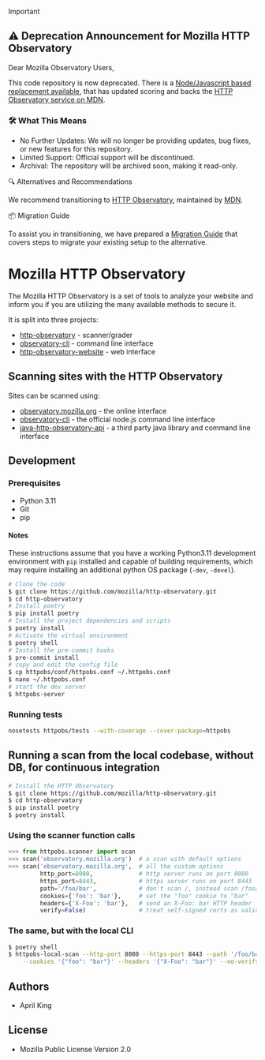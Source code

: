 > [!IMPORTANT]
>
> ## ⚠️ Deprecation Announcement for Mozilla HTTP Observatory
>
> Dear Mozilla Observatory Users,
>
> This code repository is now deprecated. There is a [Node/Javascript based replacement available](https://github.com/mdn/mdn-http-observatory/), that has updated scoring and backs the [HTTP Observatory service on MDN](https://developer.mozilla.org/en-US/observatory).
>
> ### 🛠️ What This Means
>
> * No Further Updates: We will no longer be providing updates, bug fixes, or new features for this repository.
> * Limited Support: Official support will be discontinued.
> * Archival: The repository will be archived soon, making it read-only.
>
> 🔍 Alternatives and Recommendations
>
> We recommend transitioning to [HTTP Observatory](https://github.com/mdn/mdn-http-observatory/), maintained by [MDN](https://developer.mozilla.org).
>
> 📦 Migration Guide
>
> To assist you in transitioning, we have prepared a [Migration Guide](https://github.com/mdn/mdn-http-observatory/blob/main/README.md#migrating-from-the-public-v1-api-to-the-v2-api) that covers steps to migrate your existing setup to the alternative.

# Mozilla HTTP Observatory

The Mozilla HTTP Observatory is a set of tools to analyze your website and inform you if you are utilizing the many available methods to secure it.

It is split into three projects:

* [http-observatory](https://github.com/mozilla/http-observatory) - scanner/grader
* [observatory-cli](https://github.com/mozilla/observatory-cli) - command line interface
* [http-observatory-website](https://github.com/mozilla/http-observatory-website) - web interface

## Scanning sites with the HTTP Observatory

Sites can be scanned using:

* [observatory.mozilla.org](https://observatory.mozilla.org/) - the online interface
* [observatory-cli](https://github.com/mozilla/observatory-cli) - the official node.js command line interface
* [java-http-observatory-api](https://github.com/stoennies/java-http-observatory-api) - a third party java library and command line interface

## Development

### Prerequisites

* Python 3.11
* Git
* pip

#### Notes

These instructions assume that you have a working Python3.11 development environment with `pip` installed and capable of building requirements, which may require installing an additional python OS package (`-dev`, `-devel`).

```bash
# Clone the code
$ git clone https://github.com/mozilla/http-observatory.git
$ cd http-observatory
# Install poetry
$ pip install poetry
# Install the project dependencies and scripts
$ poetry install
# Activate the virtual environment
$ poetry shell
# Install the pre-commit hooks
$ pre-commit install
# copy and edit the config file
$ cp httpobs/conf/httpobs.conf ~/.httpobs.conf
$ nano ~/.httpobs.conf
# start the dev server
$ httpobs-server
```

### Running tests

```bash
nosetests httpobs/tests --with-coverage --cover-package=httpobs
```

## Running a scan from the local codebase, without DB, for continuous integration

```bash
# Install the HTTP Observatory
$ git clone https://github.com/mozilla/http-observatory.git
$ cd http-observatory
$ pip install poetry
$ poetry install
```

### Using the scanner function calls

```python
>>> from httpobs.scanner import scan
>>> scan('observatory.mozilla.org')  # a scan with default options
>>> scan('observatory.mozilla.org',  # all the custom options
         http_port=8080,             # http server runs on port 8080
         https_port=8443,            # https server runs on port 8443
         path='/foo/bar',            # don't scan /, instead scan /foo/bar
         cookies={'foo': 'bar'},     # set the "foo" cookie to "bar"
         headers={'X-Foo': 'bar'},   # send an X-Foo: bar HTTP header
         verify=False)               # treat self-signed certs as valid for tests like HSTS
```

### The same, but with the local CLI

```bash
$ poetry shell
$ httpobs-local-scan --http-port 8080 --https-port 8443 --path '/foo/bar' \
    --cookies '{"foo": "bar"}' --headers '{"X-Foo": "bar"}' --no-verify mozilla.org
```

## Authors

* April King

## License

* Mozilla Public License Version 2.0
